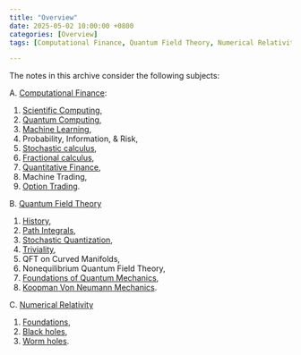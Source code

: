 ```yaml
---
title: "Overview"
date: 2025-05-02 10:00:00 +0800
categories: [Overview]
tags: [Computational Finance, Quantum Field Theory, Numerical Relativity]

---
```



The notes in this archive consider the following subjects:


A. [Computational Finance](https://en.wikipedia.org/wiki/Computational_finance):
1. [Scientific Computing](https://aeschylusofeleusis.github.io/posts/ScientificComputing/), 
2. [Quantum Computing](https://aeschylusofeleusis.github.io/posts/QuantumComputing/), 
3. [Machine Learning](https://aeschylusofeleusis.github.io/posts/MachineLearning/),
4. Probability, Information, & Risk, 
5. [Stochastic calculus](https://aeschylusofeleusis.github.io/posts/StochasticCalculus/), 
6. [Fractional calculus](https://aeschylusofeleusis.github.io/posts/FractionalCalculus/), 
7. [Quantitative Finance](https://aeschylusofeleusis.github.io/posts/QuantitativeFinance/), 
8. Machine Trading, 
9. [Option Trading](https://aeschylusofeleusis.github.io/posts/OptionTrading/). 

B. [Quantum Field Theory](https://en.wikipedia.org/wiki/Quantum_field_theory)
1. [History](https://aeschylusofeleusis.github.io/posts/History/),
2. [Path Integrals](https://aeschylusofeleusis.github.io/posts/PathIntegrals/), 
3. [Stochastic Quantization](https://aeschylusofeleusis.github.io/posts/StochasticQuantization/), 
4. [Triviality](https://aeschylusofeleusis.github.io/posts/Triviality/), 
5. QFT on Curved Manifolds, 
6. Nonequilibrium Quantum Field Theory, 
7. [Foundations of Quantum Mechanics](https://aeschylusofeleusis.github.io/posts/Foundations-Quantum-Mechanics/), 
8. [Koopman Von Neumann Mechanics](https://aeschylusofeleusis.github.io/posts/KoopmanVonNeumann/). 

C. [Numerical Relativity](https://en.wikipedia.org/wiki/Numerical_relativity)
1. [Foundations](https://aeschylusofeleusis.github.io/posts/NumericalRelativity/), 
2. [Black holes](https://aeschylusofeleusis.github.io/posts/Blackholes/), 
3. [Worm holes](https://aeschylusofeleusis.github.io/posts/Wormholes/).